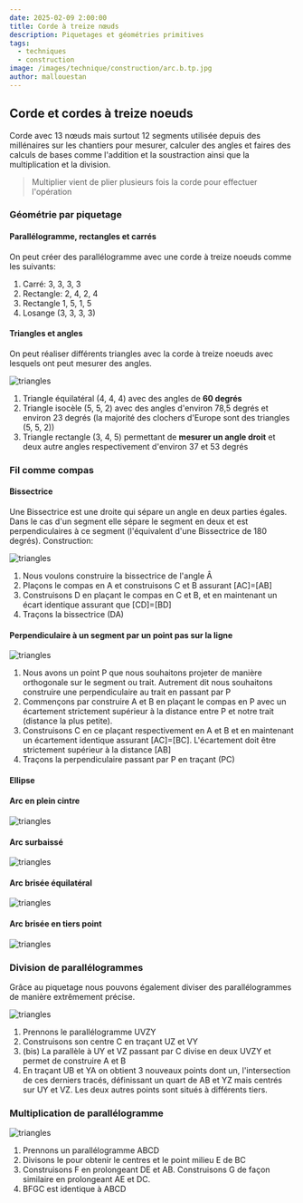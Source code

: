 ```yaml
---
date: 2025-02-09 2:00:00
title: Corde à treize nœuds
description: Piquetages et géométries primitives
tags:
  - techniques
  - construction
image: /images/technique/construction/arc.b.tp.jpg
author: mallouestan
---
```


## Corde et cordes à treize noeuds

Corde avec 13 nœuds mais surtout 12 segments utilisée depuis des millénaires sur les chantiers pour mesurer, calculer des angles et faires des calculs de bases comme l'addition et la soustraction ainsi que la multiplication et la division.

> Multiplier vient de plier plusieurs fois la corde pour effectuer l'opération

### Géométrie par piquetage

#### Parallélogramme, rectangles et carrés

On peut créer des parallélogramme avec une corde à treize noeuds comme les suivants:

1. Carré: 3, 3, 3, 3 
2. Rectangle: 2, 4, 2, 4
3. Rectangle 1, 5, 1, 5
4. Losange (3, 3, 3, 3)

#### Triangles et angles

On peut réaliser différents triangles avec la corde à treize noeuds avec lesquels ont peut mesurer des angles.

![triangles](/images/technique/construction/triangles.jpg)

1. Triangle équilatéral (4, 4, 4) avec des angles de **60 degrés** 
2. Triangle isocèle (5, 5, 2) avec des angles d'environ 78,5 degrés et environ 23 degrés (la majorité des clochers d'Europe sont des triangles (5, 5, 2)) 
3. Triangle rectangle (3, 4, 5) permettant de **mesurer un angle droit** et deux autre angles respectivement d'environ 37 et 53 degrés 

### Fil comme compas

#### Bissectrice 

Une Bissectrice est une droite qui sépare un angle en deux parties égales. Dans le cas d'un segment elle sépare le segment en deux et est perpendiculaires à ce segment (l'équivalent d'une Bissectrice de 180 degrés). Construction:

![triangles](/images/technique/construction/bissectrice.jpg)

1. Nous voulons construire la bissectrice de l'angle Â 
2. Plaçons le compas en A et construisons C et B assurant [AC]=[AB]
3. Construisons D en plaçant le compas en C et B, et en maintenant un écart identique assurant que [CD]=[BD]
4. Traçons la bissectrice (DA)

#### Perpendiculaire à un segment par un point pas sur la ligne

![triangles](/images/technique/construction/perpendiculairep.jpg)

1. Nous avons un point P que nous souhaitons projeter de manière orthogonale sur le segment ou trait. Autrement dit nous souhaitons construire une perpendiculaire au trait en passant par P
2. Commençons par construire A et B en plaçant le compas en P avec un écartement strictement supérieur à la distance entre P et notre trait (distance la plus petite). 
3. Construisons C en ce plaçant respectivement en A et B et en maintenant un écartement identique assurant [AC]=[BC]. L'écartement doit être strictement supérieur à la distance [AB]
4. Traçons la perpendiculaire passant par P en traçant (PC)

#### Ellipse

#### Arc en plein cintre

![triangles](/images/technique/construction/arc.p.c.jpg)

#### Arc surbaissé 

![triangles](/images/technique/construction/arc.sb.jpg)

#### Arc brisée équilatéral 

![triangles](/images/technique/construction/arc.b.e.jpg)

#### Arc brisée en tiers point

![triangles](/images/technique/construction/arc.b.tp.jpg)

### Division de parallélogrammes 

Grâce au piquetage nous pouvons également diviser des parallélogrammes de manière extrêmement précise.

![triangles](/images/technique/construction/divisiongeo.jpg)

1. Prennons le parallélogramme UVZY
2. Construisons son centre C en traçant UZ et VY
2. (bis) La parallèle à UY et VZ passant par C divise en deux UVZY et permet de construire A et B
3. En traçant UB et YA on obtient 3 nouveaux points dont un, l'intersection de ces derniers tracés, définissant un quart de AB et YZ mais centrés sur UY et VZ. Les deux autres points sont situés à différents tiers. 

### Multiplication de parallélogramme 

![triangles](/images/technique/construction/multiplicationgeo.jpg)

1. Prennons un parallélogramme ABCD
2. Divisons le pour obtenir le centres et le point milieu E de BC
3. Construisons F en prolongeant DE et AB. Construisons G de façon similaire en prolongeant AE et DC.
4. BFGC est identique à ABCD